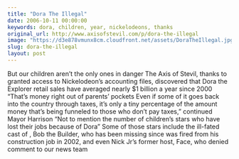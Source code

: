```yaml
---
title: "Dora The Illegal"
date: 2006-10-11 00:00:00
keywords: dora, children, year, nickelodeons, thanks
original_url: http://www.axisofstevil.com/p/dora-the-illegal
image: "https://d3e878vmunx8cm.cloudfront.net/assets/DoraTheIllegal.jpg"
slug: dora-the-illegal
layout: post
---
```


But our children aren’t the only ones in danger  The Axis of Stevil, thanks to granted access to Nickelodeon’s accounting files, discovered that Dora the Explorer retail sales have averaged nearly $1 billion a year since 2000  “That’s money right out of parents’ pockets  Even if some of it goes back into the country through taxes, it’s only a tiny percentage of the amount money that’s being funneled to those who don’t pay taxes,” continued Mayor Harrison “Not to mention the number of children’s stars who have lost their jobs because of Dora”  Some of those stars include the ill-fated cast of , Bob the Builder, who has been missing since was fired from his construction job in 2002, and even Nick Jr’s former host, Face, who denied comment to our news team

